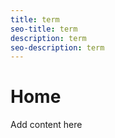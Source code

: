 ```yaml
---
title: term
seo-title: term
description: term
seo-description: term
---
```


# Home

Add content here